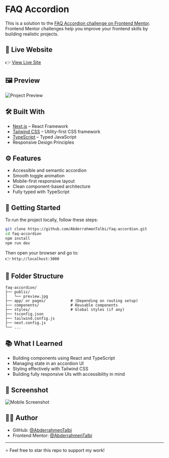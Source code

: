 # FAQ Accordion

This is a solution to the [FAQ Accordion challenge on Frontend Mentor](https://www.frontendmentor.io/challenges/faq-accordion-wyfFdeBwBz). Frontend Mentor challenges help you improve your frontend skills by building realistic projects.

## 🔗 Live Website

👉 [View Live Site](https://faq-accordion-eta-flax.vercel.app/)

## 🖼️ Preview

![Project Preview](./public/preview.jpg)

## 🛠️ Built With

- [Next.js](https://nextjs.org/) – React Framework
- [Tailwind CSS](https://tailwindcss.com/) – Utility-first CSS framework
- [TypeScript](https://www.typescriptlang.org/) – Typed JavaScript
- Responsive Design Principles

## ⚙️ Features

- Accessible and semantic accordion
- Smooth toggle animation
- Mobile-first responsive layout
- Clean component-based architecture
- Fully typed with TypeScript

## 🚀 Getting Started

To run the project locally, follow these steps:

```bash
git clone https://github.com/AbderrahmenTalbi/faq-accordion.git
cd faq-accordion
npm install
npm run dev
```

Then open your browser and go to:  
👉 `http://localhost:3000`

## 📁 Folder Structure

```
faq-accordion/
├── public/
│   └── preview.jpg
├── app/ or pages/           # (Depending on routing setup)
├── components/              # Reusable components
├── styles/                  # Global styles (if any)
├── tsconfig.json
├── tailwind.config.js
├── next.config.js
└── ...
```

## 📚 What I Learned

- Building components using React and TypeScript
- Managing state in an accordion UI
- Styling effectively with Tailwind CSS
- Building fully responsive UIs with accessibility in mind

## 📸 Screenshot

![Mobile Screenshot](./public/preview.jpg)

## 👨‍💻 Author

- GitHub: [@AbderrahmenTalbi](https://github.com/AbderrahmenTalbi)
- Frontend Mentor: [@AbderrahmenTalbi](https://www.frontendmentor.io/profile/AbderrahmenTalbi)

---

⭐️ Feel free to star this repo to support my work!
